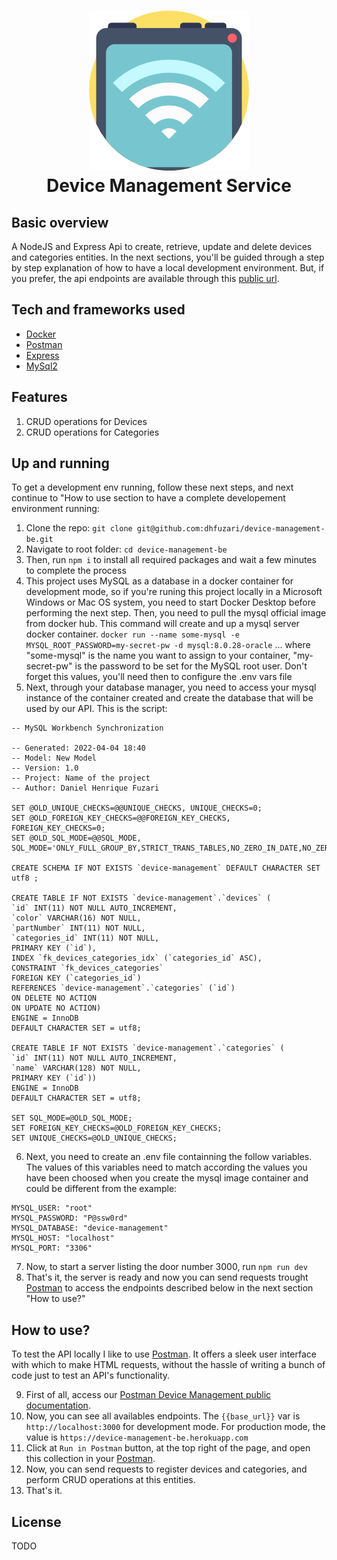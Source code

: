 <h1 align="center">
  <img src="./src/assets/imgs/device.png" alt="Postman Task Board Server public documentation" width="256">
  <br>Device Management Service<br>
</h1>

## Basic overview

A NodeJS and Express Api to create, retrieve, update and delete devices and categories entities. In the next sections, you'll be guided through a step by step explanation of how to have a local development environment. But, if you prefer, the api endpoints are available through this [public url](https://device-management-be.herokuapp.com).

## Tech and frameworks used

- [Docker](https://docker.com/)
- [Postman](https://www.postman.com/)
- [Express](https://expressjs.com/)
- [MySql2](https://github.com/sidorares/node-mysql2)

## Features

1. CRUD operations for Devices
2. CRUD operations for Categories

## Up and running

To get a development env running, follow these next steps, and next continue to "How to use section to have a complete developement environment running:

1. Clone the repo: `git clone git@github.com:dhfuzari/device-management-be.git`
2. Navigate to root folder: `cd device-management-be`
3. Then, run `npm i` to install all required packages and wait a few minutes to complete the process
4. This project uses MySQL as a database in a docker container for development mode, so if you're runing this project locally in a Microsoft Windows or Mac OS system, you need to start Docker Desktop before performing the next step. Then, you need to pull the mysql official image from docker hub. This command will create and up a mysql server docker container.
   `docker run --name some-mysql -e MYSQL_ROOT_PASSWORD=my-secret-pw -d mysql:8.0.28-oracle`
   ... where "some-mysql" is the name you want to assign to your container, "my-secret-pw" is the password to be set for the MySQL root user. Don't forget this values, you'll need then to configure the .env vars file
5. Next, through your database manager, you need to access your mysql instance of the container created and create the database that will be used by our API. This is the script:

```
-- MySQL Workbench Synchronization

-- Generated: 2022-04-04 18:40
-- Model: New Model
-- Version: 1.0
-- Project: Name of the project
-- Author: Daniel Henrique Fuzari

SET @OLD_UNIQUE_CHECKS=@@UNIQUE_CHECKS, UNIQUE_CHECKS=0;
SET @OLD_FOREIGN_KEY_CHECKS=@@FOREIGN_KEY_CHECKS, FOREIGN_KEY_CHECKS=0;
SET @OLD_SQL_MODE=@@SQL_MODE, SQL_MODE='ONLY_FULL_GROUP_BY,STRICT_TRANS_TABLES,NO_ZERO_IN_DATE,NO_ZERO_DATE,ERROR_FOR_DIVISION_BY_ZERO,NO_ENGINE_SUBSTITUTION';

CREATE SCHEMA IF NOT EXISTS `device-management` DEFAULT CHARACTER SET utf8 ;

CREATE TABLE IF NOT EXISTS `device-management`.`devices` (
`id` INT(11) NOT NULL AUTO_INCREMENT,
`color` VARCHAR(16) NOT NULL,
`partNumber` INT(11) NOT NULL,
`categories_id` INT(11) NOT NULL,
PRIMARY KEY (`id`),
INDEX `fk_devices_categories_idx` (`categories_id` ASC),
CONSTRAINT `fk_devices_categories`
FOREIGN KEY (`categories_id`)
REFERENCES `device-management`.`categories` (`id`)
ON DELETE NO ACTION
ON UPDATE NO ACTION)
ENGINE = InnoDB
DEFAULT CHARACTER SET = utf8;

CREATE TABLE IF NOT EXISTS `device-management`.`categories` (
`id` INT(11) NOT NULL AUTO_INCREMENT,
`name` VARCHAR(128) NOT NULL,
PRIMARY KEY (`id`))
ENGINE = InnoDB
DEFAULT CHARACTER SET = utf8;

SET SQL_MODE=@OLD_SQL_MODE;
SET FOREIGN_KEY_CHECKS=@OLD_FOREIGN_KEY_CHECKS;
SET UNIQUE_CHECKS=@OLD_UNIQUE_CHECKS;
```

6. Next, you need to create an .env file containning the follow variables. The values of this variables need to match according the values you have been choosed when you create the mysql image container and could be different from the example:

```
MYSQL_USER: "root"
MYSQL_PASSWORD: "P@ssw0rd"
MYSQL_DATABASE: "device-management"
MYSQL_HOST: "localhost"
MYSQL_PORT: "3306"
```

7. Now, to start a server listing the door number 3000, run `npm run dev`
8. That's it, the server is ready and now you can send requests trought [Postman](https://www.postman.com/) to access the
   endpoints described below in the next section "How to use?"

## How to use?

To test the API locally I like to use [Postman](https://www.postman.com/). It offers a sleek user interface with which to make HTML requests, without the hassle of writing a bunch of code just to test an API's functionality.

9. First of all, access our [Postman Device Management public documentation](https://documenter.getpostman.com/view/2364800/UVyuSvK2).
10. Now, you can see all availables endpoints. The `{{base_url}}` var is `http://localhost:3000` for development mode. For production mode, the value is `https://device-management-be.herokuapp.com`
11. Click at `Run in Postman` button, at the top right of the page, and open this collection in your [Postman](https://www.postman.com/).
12. Now, you can send requests to register devices and categories, and perform CRUD operations at this entities.
13. That's it.

## License

TODO
